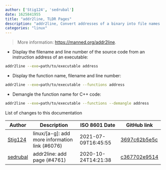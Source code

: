 ```yaml
---
author: ['Stig124', 'sedrubal']
date: 1625841955
title: "addr2line, TLDR Pages"
description: "addr2line, Convert addresses of a binary into file names and line numbers."
categories: "linux"
---
```

> More information: <https://manned.org/addr2line>.

- Display the filename and line number of the source code from an instruction address of an executable:

```bash
addr2line --exe=path/to/executable address
```

- Display the function name, filename and line number:

```bash
addr2line --exe=path/to/executable --functions address
```

- Demangle the function name for C++ code:

```bash
addr2line --exe=path/to/executable --functions --demangle address
```
List of changes to this documentation


Author | Description | ISO 8601 Date | GitHub link
------|-----|-----|-----
[Stig124](mailto:stigpro@outlook.fr) | linux/[a-g]: add more information link (#6076) | 2021-07-09T16:45:55 | [3697c62b5e5c](https://github.com/tldr-pages/tldr/commit/3697c62b5e5cd9bae7a99c591cb81d1ddcfbf792)
[sedrubal](mailto:sedrubal@users.noreply.github.com) | addr2line: add page (#4761) | 2020-10-24T14:21:38 | [c367702e9514](https://github.com/tldr-pages/tldr/commit/c367702e95149f71bb9525222c611296abede3d7)

